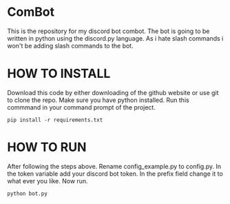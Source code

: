 # ComBot
 This is the repository for my discord bot combot.
 The bot is going to be written in python using the discord.py language.
 As i hate slash commands i won't be adding slash commands to the bot.

# HOW TO INSTALL
 Download this code by either downloading of the github website or use git to clone the repo.
 Make sure you have python installed.
 Run this commmand in your command prompt of the project.
 ```
 pip install -r requirements.txt
 ```


# HOW TO RUN
 After following the steps above.
 Rename config_example.py to config.py.
 In the token variable add your discord bot token.
 In the prefix field change it to what ever you like.
 Now run.
 ```
 python bot.py
 ```

